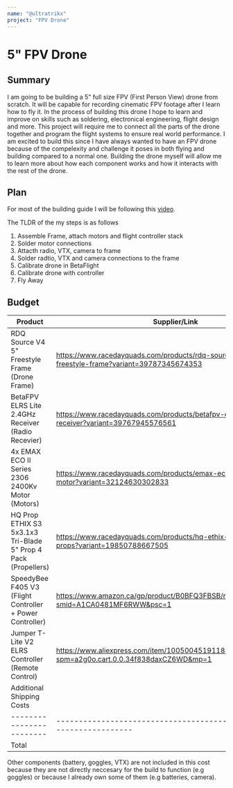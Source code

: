 ```yaml
---
name: "@ultratrikx"
project: "FPV Drone"
---
```


# 5" FPV Drone

## Summary

I am going to be building a 5" full size FPV (First Person View) drone from scratch. It will be capable for recording cinematic FPV footage after I learn how to fly it. In the process of building this drone I hope to learn and improve on skills such as soldering, electronical engineering, flight design and more. This project will require me to connect all the parts of the drone together and program the flight systems to ensure real world performance. I am excited to build this since I have always wanted to have an FPV drone because of the compelexity and challenge it poses in both flying and building compared to a normal one. Building the drone myself will allow me to learn more about how each component works and how it interacts with the rest of the drone.

## Plan

For most of the building guide I will be following this [video](https://www.youtube.com/watch?v=e0nFgiWlVYk).

The TLDR of the my steps is as follows
1. Assemble Frame, attach motors and flight controller stack
2. Solder motor connections
3. Attacth radio, VTX, camera to frame
4. Solder radtio, VTX and camera connections to the frame
5. Calibrate drone in BetaFlight
6. Calibrate drone with controller
7. Fly Away

## Budget

| Product                | Supplier/Link                                                        | Cost   |
| ---------------------- | -------------------------------------------------------------------- | ------ |
| RDQ Source V4 5" Freestyle Frame (Drone Frame) | https://www.racedayquads.com/products/rdq-source-one-v4-5-freestyle-frame?variant=39787345674353 | $29.99 |
| BetaFPV ELRS Lite 2.4GHz Receiver (Radio Recevier) | https://www.racedayquads.com/products/betafpv-elrs-lite-2-4ghz-receiver?variant=39767945576561 | $11.99 |
| 4x EMAX ECO II Series 2306 2400Kv Motor (Motors) | https://www.racedayquads.com/products/emax-eco-ii-2306-2400kv-motor?variant=32124630302833 | 4 x $15.99 ($63.96) |
| HQ Prop ETHIX S3 5x3.1x3 Tri-Blade 5" Prop 4 Pack (Propellers) | https://www.racedayquads.com/products/hq-ethix-s3-watermelon-props?variant=19850788667505 | $3.49 |
| SpeedyBee F405 V3 (Flight Controller + Power Controller) | https://www.amazon.ca/gp/product/B0BFQ3FBSB/ref=ox_sc_act_title_2?smid=A1CA0481MF6RWW&psc=1 | $42.37 |
| Jumper T-Lite V2 ELRS Controller (Remote Control) | https://www.aliexpress.com/item/1005004519118358.html?spm=a2g0o.cart.0.0.34f838daxCZ6WD&mp=1 | $72.61 |
| Additional Shipping Costs |                                                                      | $25.00 |
|------------------------|----------------------------------------------------------------------|--------|
| Total                  |                                                                      | $249.41 |

Other components (battery, goggles, VTX) are not included in this cost because they are not directly neccesary for the build to function (e.g goggles) or because I already own some of them (e.g batteries, camera).
